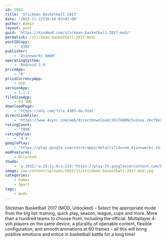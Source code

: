 ```yaml
---
id: 2801
title: 'Stickman Basketball 2017'
date: '2022-11-21T16:56:03+07:00'
author: Admin
layout: post
guid: 'https://kindmod.com/stickman-basketball-2017-mod/'
permalink: /stickman-basketball-2017-mod/
postIDCopy:
    - '4385'
publisher:
    - 'Djinnworks GmbH'
operatingSystem:
    - 'Android 3.0'
priceApp:
    - '0'
priceCurrencyApp:
    - USD
versionApp:
    - 1.1.2
fileSizeApp:
    - 63.1Mb
downloadPage:
    - 'https://an1.com/file_4385-dw.html'
directLinkFile:
    - 'https://www.4sync.com/web/directDownload/zKJ7mQHN/5oinus.2ecf9e0f715f357dde05041e11c1cf8c'
ratingCount:
    - '7898'
ratingValue:
    - '4.9'
googlePlay:
    - 'https://play.google.com/store/apps/details?id=com.djinnworks.sb17'
modFeatures:
    - Unlocked
thumb:
    - 's:1933:"a:15:{i:0;s:115:"https://play-lh.googleusercontent.com/bjMZZ_6wg7SOnpNl6tUUZRz2q-2j7wtDo74-bbAKtnUeq2JmZ7qfVPgLglj9xVMASCM=w526-h296";i:1;s:116:"https://play-lh.googleusercontent.com/BKk1KcPGwWt9F6V9rP2_009ENONMR4AuqLqi2IJSzthcUVFU6IUHcZEARGCrsNbrZ86n=w526-h296";i:2;s:114:"https://play-lh.googleusercontent.com/-DsqzBu8RneLnoDrtr2OmhmKUUMsd_G0WrfSBDAVmt2CyRfwtll2uzGQmfrHjNVVqg=w526-h296";i:3;s:115:"https://play-lh.googleusercontent.com/tQeTeGNsuzRbG7uJWicdyl1h-8PeSxyx06bJak3eEKHLfWPI1LoiruJo49kBTdyAtZg=w526-h296";i:4;s:115:"https://play-lh.googleusercontent.com/DznUVOxCwOmdCevliY29BKMgKu3BUWai8jSXgDRdGVRHGCzKmSBcOnLipwWDVUxe4KI=w526-h296";i:5;s:116:"https://play-lh.googleusercontent.com/zV0wQe8YE1SJntXEWzBiT6rH2rVbQA4WLhzgaE4gM9muN5uS4S1FpYY9EQBP_6XTjxN2=w526-h296";i:6;s:114:"https://play-lh.googleusercontent.com/fPr8MH0vslIal33sruSOuy1NaqJ7GOkuCQR3oTsznPElYsPcFR3vM6gdO9CW4IBQ6g=w526-h296";i:7;s:115:"https://play-lh.googleusercontent.com/zjcSc3c7wcLRg-tLV2MAlZNyun1y_zOn_nELV7yGnnOyHctLa9hAsux0md7p7KDvI_I=w526-h296";i:8;s:115:"https://play-lh.googleusercontent.com/SlqIVuhvLvfzQX2bstXH6sN0woduTiDlpPz-lkaV65lw5fW7nDUnjArD6jemSzAbAUc=w526-h296";i:9;s:115:"https://play-lh.googleusercontent.com/WUPvvdLYyl0W46_obI3V3QKcXRQaH0vryugmq3UbcCxclcRn7ElMteZtcIwyPwDc0Z0=w526-h296";i:10;s:115:"https://play-lh.googleusercontent.com/mpMIeqwG7v4Qp98QB39y-9b3L6P_QkfLDyfZGXAkNLgu_DDxbCEAd1dmF4CwCf1JJRc=w526-h296";i:11;s:115:"https://play-lh.googleusercontent.com/7WyvQOTRPM3NUGcZV8PX8wBMo-KcaMo6pFmC0tV0_TJQI5pKDtkCS7m0N54iZSsVRJQ=w526-h296";i:12;s:115:"https://play-lh.googleusercontent.com/I26pmxJImY6F7tx6Ra7UZT9Y2gNnMqLIYbJmA2CZQOQXv62KAHF3JbgYT306EWZhJiw=w526-h296";i:13;s:115:"https://play-lh.googleusercontent.com/j1qjlqhkgt7YO30Jn2ncvGAf8IdPGZEEo_tq_0ICrE1ofMY2VSS0BcgR4ntOQvkaSv8=w526-h296";i:14;s:116:"https://play-lh.googleusercontent.com/iwh4jgYoQp84LGBNNZ3ERPYPt1-yV8aL5XFQ5eRynHjdIPsx0iLcfrsHuwfql3iO5LBe=w526-h296";}";'
image: /wp-content/uploads/2022/11/stickman-basketball-2017-mod.jpg
categories:
    - Games
    - Sport
tags:
    - mods
---
```


Stickman Basketball 2017 (MOD, Unlocked) – Select the appropriate mode from the big list: training, quick play, season, league, cups and more. More than a hundred teams to choose from, including the official. Multiplayer 4-yoh players on the same device, a plurality of openable content, flexible configuration, and smooth animations at 60 frames – all this will bring positive emotions and entice in basketball battle for a long time!